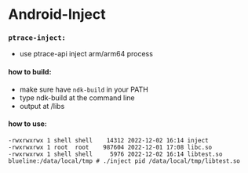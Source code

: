 # Android-Inject
### `ptrace-inject:` 
  - use ptrace-api inject arm/arm64 process
  #### how to build:
  - make sure have `ndk-build` in your PATH
  - type ndk-build at the command line
  - output at /libs
  #### how to use:
  ```
  -rwxrwxrwx 1 shell shell    14312 2022-12-02 16:14 inject
  -rwxrwxrwx 1 root  root    987604 2022-12-01 17:08 libc.so
  -rwxrwxrwx 1 shell shell     5976 2022-12-02 16:14 libtest.so
  blueline:/data/local/tmp # ./inject pid /data/local/tmp/libtest.so
  ```


